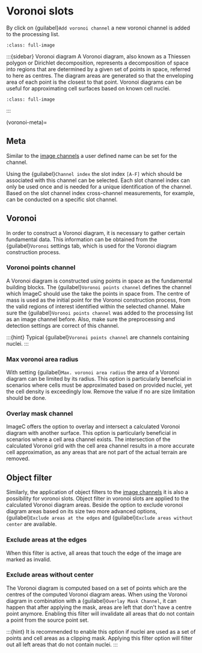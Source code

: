 # Voronoi slots

By click on {guilabel}`Add voronoi channel` a new voronoi channel is added to the processing list.


```{figure} images/screenshot_voronoi_channel_settings.png
:class: full-image
```

:::{sidebar} Voronoi diagram
A Voronoi diagram, also known as a Thiessen polygon or Dirichlet decomposition, represents a decomposition of space into regions that are determined by a given set of points in space, referred to here as centres.
The diagram areas are generated so that the enveloping area of each point is the closest to that point.
Voronoi diagrams can be useful for approximating cell surfaces based on known cell nuclei.

```{figure} images/voronoi_example.png
:class: full-image
```

:::

(voronoi-meta)=
## Meta

Similar to the [image channels](pipelines) a user defined name can be set for the channel.

Using the {guilabel}`Channel index` the slot index `[A-F]` which should be associated with this channel can be selected.
Each slot channel index can only be used once and is needed for a unique identification of the channel.
Based on the slot channel index cross-channel measurements, for example, can be conducted on a specific slot channel.

## Voronoi

In order to construct a Voronoi diagram, it is necessary to gather certain fundamental data. 
This information can be obtained from the {guilabel}`Voronoi` settings tab, which is used for the Voronoi diagram construction process.

### Voronoi points channel

A Voronoi diagram is constructed using points in space as the fundamental building blocks.
The {guilabel}`Voronoi points channel` defines the channel which ImageC should use the take the points in space from.
The centre of mass is used as the initial point for the Voronoi construction process, from the valid regions of interest identified within the selected channel.
Make sure the {guilabel}`Voronoi points channel` was added to the processing list as an image channel before. 
Also, make sure the preprocessing and detection settings are correct of this channel.

:::{hint}
Typical {guilabel}`Voronoi points channel` are channels containing nuclei.
:::


### Max voronoi area radius

With setting {guilabel}`Max. voronoi area radius` the area of a Voronoi diagram can be limited by its radius.
This option is particularly beneficial in scenarios where cells must be approximated based on provided nuclei, yet the cell density is exceedingly low.
Remove the value if no are size limitation should be done.

### Overlay mask channel

ImageC offers the option to overlay and intersect a calculated Voronoi diagram with another surface.
This option is particularly beneficial in scenarios where a cell area channel exists.
The intersection of the calculated Voronoi grid with the cell area channel results in a more accurate cell approximation, as any areas that are not part of the actual terrain are removed.


## Object filter

Similarly, the application of object filters to the [image channels](pipelines) it is also a possibility for voronoi slots.
Object filter in voronoi slots are applied to the calculated Voronoi diagram areas.
Beside the option to exclude voronoi diagram areas based on its size two more advanced options, {guilabel}`Exclude areas at the edges` and {guilabel}`Exclude areas without center` are available.

### Exclude areas at the edges

When this filter is active, all areas that touch the edge of the image are marked as invalid.

### Exclude areas without center

The Voronoi diagram is computed based on a set of points which are the centres of the computed Voronoi diagram areas.
When using the Voronoi diagram in combination with a {guilabel}`Overlay Mask Channel`, it can happen that after applying the mask, areas are left that don't have a centre point anymore.
Enabling this filter will invalidate all areas that do not contain a point from the source point set.

:::{hint}
It is recommended to enable this option if nuclei are used as a set of points and cell areas as a clipping mask. Applying this filter option will filter out all left areas that do not contain nuclei.
:::
